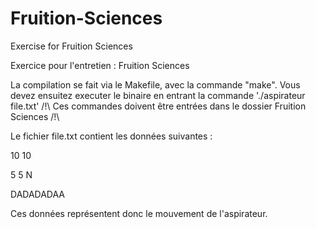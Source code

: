 # Fruition-Sciences
Exercise for Fruition Sciences

Exercice pour l'entretien : Fruition Sciences

La compilation se fait via le Makefile, avec la commande "make".
Vous devez ensuitez executer le binaire en entrant la commande './aspirateur file.txt'
/!\ Ces commandes doivent être entrées dans le dossier Fruition Sciences /!\

Le fichier file.txt contient les données suivantes :

10 10

5 5 N

DADADADAA

Ces données représentent donc le mouvement de l'aspirateur.
